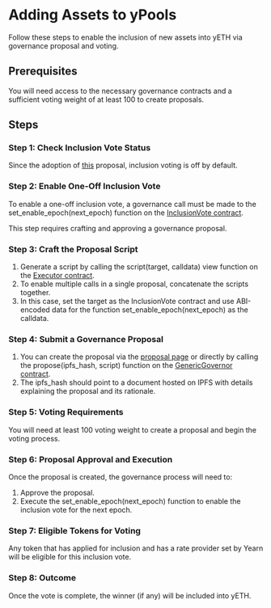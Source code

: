 # Adding Assets to yPools

Follow these steps to enable the inclusion of new assets into yETH via governance proposal and voting.

## Prerequisites

You will need access to the necessary governance contracts and a sufficient voting weight of at least 100 to create proposals.

## Steps

### Step 1: Check Inclusion Vote Status

Since the adoption of [this](https://snapshot.org/#/ylsd.eth/proposal/0x139698bed7752b80a16bb6d2fc0d9e8c82b622916ded2f064022be3c46ec9bb4) proposal, inclusion voting is off by default.

### Step 2: Enable One-Off Inclusion Vote

To enable a one-off inclusion vote, a governance call must be made to the set_enable_epoch(next_epoch) function on the [InclusionVote contract](https://etherscan.io/address/0x6bc0878939669339e82dbFa13d260c89230f2c31#code).

This step requires crafting and approving a governance proposal.

### Step 3: Craft the Proposal Script

1. Generate a script by calling the script(target, calldata) view function on the [Executor contract](https://etherscan.io/address/0x71258Ee726644f1D52d6A9F5E11C21d1E38c2bF1).
2. To enable multiple calls in a single proposal, concatenate the scripts together.
3. In this case, set the target as the InclusionVote contract and use ABI-encoded data for the function set_enable_epoch(next_epoch) as the calldata.

### Step 4: Submit a Governance Proposal

1. You can create the proposal via the [proposal page](https://yeth.yearn.fi/propose) or directly by calling the propose(ipfs_hash, script) function on the [GenericGovernor contract](https://etherscan.io/address/0xB7a528CF6D36F736Fa678A629b98A427d43E5ba5).
2. The ipfs_hash should point to a document hosted on IPFS with details explaining the proposal and its rationale.

### Step 5: Voting Requirements

You will need at least 100 voting weight to create a proposal and begin the voting process.

### Step 6: Proposal Approval and Execution

Once the proposal is created, the governance process will need to:

1. Approve the proposal.
2. Execute the set_enable_epoch(next_epoch) function to enable the inclusion vote for the next epoch.

### Step 7: Eligible Tokens for Voting

Any token that has applied for inclusion and has a rate provider set by Yearn will be eligible for this inclusion vote.

### Step 8: Outcome

Once the vote is complete, the winner (if any) will be included into yETH.
